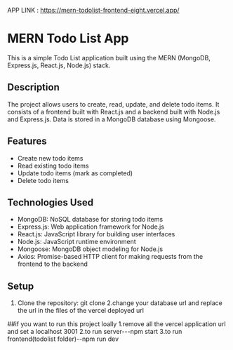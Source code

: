 APP LINK : https://mern-todolist-frontend-eight.vercel.app/
# MERN Todo List App

This is a simple Todo List application built using the MERN (MongoDB, Express.js, React.js, Node.js) stack.

## Description

The project allows users to create, read, update, and delete todo items. It consists of a frontend built with React.js and a backend built with Node.js and Express.js. Data is stored in a MongoDB database using Mongoose.

## Features

- Create new todo items
- Read existing todo items
- Update todo items (mark as completed)
- Delete todo items

## Technologies Used

- MongoDB: NoSQL database for storing todo items
- Express.js: Web application framework for Node.js
- React.js: JavaScript library for building user interfaces
- Node.js: JavaScript runtime environment
- Mongoose: MongoDB object modeling for Node.js
- Axios: Promise-based HTTP client for making requests from the frontend to the backend

## Setup

1. Clone the repository:
   git clone <repository-url>
2.change your database url and replace the url in the files of the vercel deployed url

##if you want to run this project loally 
1.remove all the vercel application url and set a localhost 3001
2.to run server---npm start
3.to run frontend(todolist folder)--npm run dev
